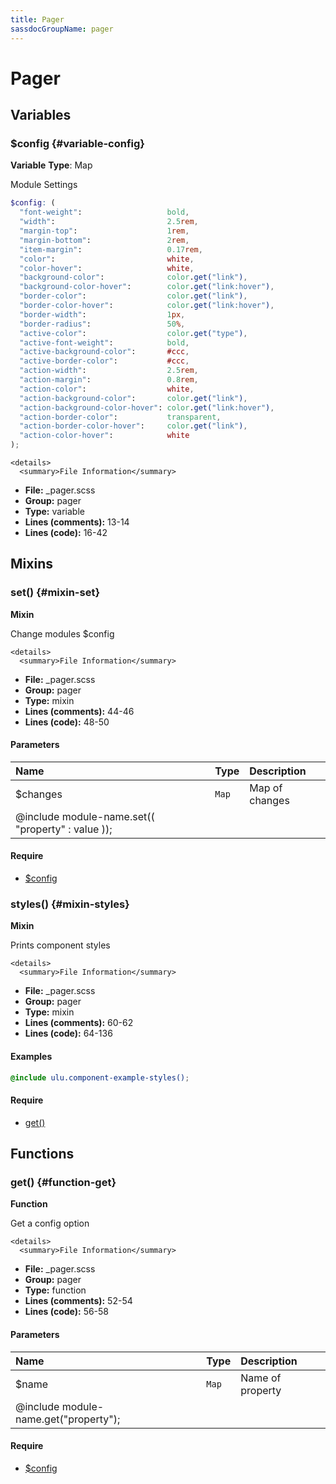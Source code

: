 ```yaml
---
title: Pager
sassdocGroupName: pager
---
```



# Pager





## Variables




<div class="sassdoc-item-header">

###  $config {#variable-config}

  <div class="sassdoc-item-header__labels">
    <span class="tag tag--primary"><strong>Variable</strong></span> <span class="tag"><strong>Type</strong>: Map</span>
  </div>

</div>

  

Module Settings
    
    

``` scss
$config: (
  "font-weight":                   bold,
  "width":                         2.5rem,
  "margin-top":                    1rem,
  "margin-bottom":                 2rem,
  "item-margin":                   0.17rem,
  "color":                         white,
  "color-hover":                   white,
  "background-color":              color.get("link"),
  "background-color-hover":        color.get("link:hover"),
  "border-color":                  color.get("link"),
  "border-color-hover":            color.get("link:hover"),
  "border-width":                  1px,
  "border-radius":                 50%,
  "active-color":                  color.get("type"),
  "active-font-weight":            bold,
  "active-background-color":       #ccc,
  "active-border-color":           #ccc,
  "action-width":                  2.5rem,
  "action-margin":                 0.8rem,
  "action-color":                  white,
  "action-background-color":       color.get("link"),
  "action-background-color-hover": color.get("link:hover"),
  "action-border-color":           transparent,
  "action-border-color-hover":     color.get("link"),
  "action-color-hover":            white
);
```
  

    <details>
      <summary>File Information</summary>
- **File:** _pager.scss
- **Group:** pager
- **Type:** variable
- **Lines (comments):** 13-14
- **Lines (code):** 16-42
    </details>
    
  

## Mixins




<div class="sassdoc-item-header">

###  set() {#mixin-set}

  <div class="sassdoc-item-header__labels">
    <span class="tag tag--primary"><strong>Mixin</strong></span>
  </div>

</div>

  

Change modules $config
    
    

    <details>
      <summary>File Information</summary>
- **File:** _pager.scss
- **Group:** pager
- **Type:** mixin
- **Lines (comments):** 44-46
- **Lines (code):** 48-50
    </details>
    

#### Parameters


|Name|Type|Description|
|:--|:--|:--|
|$changes|`Map`|Map of changes
  @include module-name.set(( "property" : value ));|

    

#### Require

- [$config](/sass/components/accordion/#variable-config)
  


<div class="sassdoc-item-header">

###  styles() {#mixin-styles}

  <div class="sassdoc-item-header__labels">
    <span class="tag tag--primary"><strong>Mixin</strong></span>
  </div>

</div>

  

Prints component styles
    
    

    <details>
      <summary>File Information</summary>
- **File:** _pager.scss
- **Group:** pager
- **Type:** mixin
- **Lines (comments):** 60-62
- **Lines (code):** 64-136
    </details>
    

#### Examples

      


``` scss
@include ulu.component-example-styles();
```
  

      

#### Require

- [get()](/sass/components/accordion/#function-get)
  
  

## Functions




<div class="sassdoc-item-header">

###  get() {#function-get}

  <div class="sassdoc-item-header__labels">
    <span class="tag tag--primary"><strong>Function</strong></span>
  </div>

</div>

  

Get a config option
    
    

    <details>
      <summary>File Information</summary>
- **File:** _pager.scss
- **Group:** pager
- **Type:** function
- **Lines (comments):** 52-54
- **Lines (code):** 56-58
    </details>
    

#### Parameters


|Name|Type|Description|
|:--|:--|:--|
|$name|`Map`|Name of property
  @include module-name.get("property");|

    

#### Require

- [$config](/sass/components/accordion/#variable-config)
  
  
  